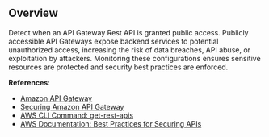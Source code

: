## Overview

Detect when an API Gateway Rest API is granted public access. Publicly accessible API Gateways expose backend services to potential unauthorized access, increasing the risk of data breaches, API abuse, or exploitation by attackers. Monitoring these configurations ensures sensitive resources are protected and security best practices are enforced.

**References**:
- [Amazon API Gateway](https://docs.aws.amazon.com/apigateway/latest/developerguide/welcome.html)
- [Securing Amazon API Gateway](https://docs.aws.amazon.com/apigateway/latest/developerguide/security.html)
- [AWS CLI Command: get-rest-apis](https://awscli.amazonaws.com/v2/documentation/api/latest/reference/apigateway/get-rest-apis.html)
- [AWS Documentation: Best Practices for Securing APIs](https://docs.aws.amazon.com/apigateway/latest/developerguide/api-gateway-best-practices.html)